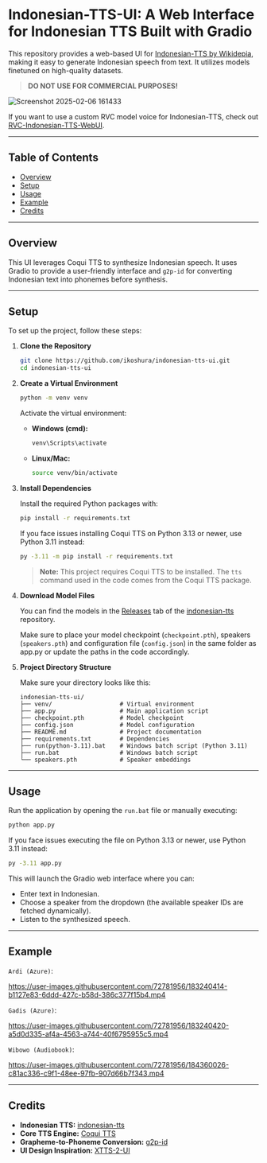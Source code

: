 # Indonesian-TTS-UI: A Web Interface for Indonesian TTS Built with Gradio  

This repository provides a web-based UI for [Indonesian-TTS by Wikidepia](https://github.com/Wikidepia/indonesian-tts), making it easy to generate Indonesian speech from text. It utilizes models finetuned on high-quality datasets.  

> **DO NOT USE FOR COMMERCIAL PURPOSES!**  

![Screenshot 2025-02-06 161433](https://github.com/user-attachments/assets/29e07c73-a91f-44a9-8bd4-8de5feeb97a6)  

If you want to use a custom RVC model voice for Indonesian-TTS, check out [RVC-Indonesian-TTS-WebUI](https://github.com/ikoshura/RVC-Indonesian-TTS-WebUI).  

---

## Table of Contents

- [Overview](#overview)
- [Setup](#setup)
- [Usage](#usage)
- [Example](#example)
- [Credits](#credits)

---

## Overview

This UI leverages Coqui TTS to synthesize Indonesian speech. It uses Gradio to provide a user-friendly interface and `g2p-id` for converting Indonesian text into phonemes before synthesis.

---

## Setup

To set up the project, follow these steps:

1. **Clone the Repository**

   ```bash
   git clone https://github.com/ikoshura/indonesian-tts-ui.git
   cd indonesian-tts-ui
   ```

2. **Create a Virtual Environment**

   ```bash
   python -m venv venv
   ```

   Activate the virtual environment:

   - **Windows (cmd):**
     ```bash
     venv\Scripts\activate
     ```
   - **Linux/Mac:**
     ```bash
     source venv/bin/activate
     ```

3. **Install Dependencies**

   Install the required Python packages with:

   ```bash
   pip install -r requirements.txt
   ```
   If you face issues installing Coqui TTS on Python 3.13 or newer, use Python 3.11 instead:
   ```bash
   py -3.11 -m pip install -r requirements.txt 
   ```
   > **Note:** This project requires Coqui TTS to be installed. The `tts` command used in the code comes from the Coqui TTS package.

5. **Download Model Files**

   You can find the models in the [Releases](https://github.com/Wikidepia/indonesian-tts/releases/) tab of the [indonesian-tts](https://github.com/Wikidepia/indonesian-tts) repository.
   
   Make sure to place your model checkpoint (`checkpoint.pth`), speakers (`speakers.pth`)
and configuration file (`config.json`) in the same folder as app.py or update the paths in the code accordingly.

6. **Project Directory Structure**

   Make sure your directory looks like this:

   ```
   indonesian-tts-ui/
   ├── venv/                   # Virtual environment
   ├── app.py                  # Main application script
   ├── checkpoint.pth          # Model checkpoint
   ├── config.json             # Model configuration
   ├── README.md               # Project documentation
   ├── requirements.txt        # Dependencies
   ├── run(python-3.11).bat    # Windows batch script (Python 3.11)
   ├── run.bat                 # Windows batch script
   └── speakers.pth            # Speaker embeddings
   ```
   
---

## Usage

Run the application by opening the `run.bat` file or manually executing:

```bash
python app.py
```

If you face issues executing the file on Python 3.13 or newer, use Python 3.11 instead:

```bash
py -3.11 app.py
```

This will launch the Gradio web interface where you can:
- Enter text in Indonesian.
- Choose a speaker from the dropdown (the available speaker IDs are fetched dynamically).
- Listen to the synthesized speech.

---

## Example

`Ardi (Azure)`:

https://user-images.githubusercontent.com/72781956/183240414-b1127e83-6ddd-427c-b58d-386c377f15b4.mp4

`Gadis (Azure)`:

https://user-images.githubusercontent.com/72781956/183240420-a5d0d335-af4a-4563-a744-40f6795955c5.mp4

`Wibowo (Audiobook)`:

https://user-images.githubusercontent.com/72781956/184360026-c81ac336-c9f1-48ee-97fb-907d66b7f343.mp4

---

## Credits

- **Indonesian TTS:** [indonesian-tts](https://github.com/Wikidepia/indonesian-tts)
- **Core TTS Engine:** [Coqui TTS](https://github.com/coqui-ai/TTS)
- **Grapheme-to-Phoneme Conversion:** [g2p-id](https://github.com/Wikidepia/g2p-id)
- **UI Design Inspiration:** [XTTS-2-UI](https://github.com/pbanuru/xtts2-ui)
